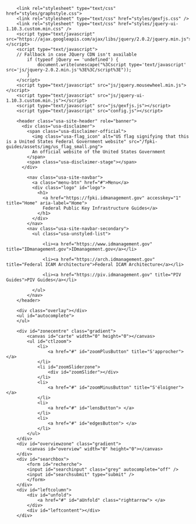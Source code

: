         <link rel="stylesheet" type="text/css" href="styles/graphstyle.css">
        <link rel="stylesheet" type="text/css" href="styles/gexfjs.css" />
        <link rel="stylesheet" type="text/css" href="styles/jquery-ui-1.10.3.custom.min.css" />
        <script type="text/javascript" src="https://ajax.googleapis.com/ajax/libs/jquery/2.0.2/jquery.min.js"></script>
        <script type="text/javascript">
        // Fallback in case JQuery CDN isn't available
            if (typeof jQuery == 'undefined') {
                document.write(unescape("%3Cscript type='text/javascript' src='js/jquery-2.0.2.min.js'%3E%3C/script%3E"));
            }
        </script>
        <script type="text/javascript" src="js/jquery.mousewheel.min.js"></script>
        <script type="text/javascript" src="js/jquery-ui-1.10.3.custom.min.js"></script>
        <script type="text/javascript" src="js/gexfjs.js"></script>
        <script type="text/javascript" src="config.js"></script>		
            
        <header class="usa-site-header" role="banner">
          <div class="usa-disclaimer">
            <span class="usa-disclaimer-official">
              <img class="usa-flag_icon" alt="US flag signifying that this is a United States Federal Government website" src="/fpki-guides/assets/img/us_flag_small.png">
              An official website of the United States Government
            </span>
            <span class="usa-disclaimer-stage"></span>
          </div>
          
            <nav class="usa-site-navbar">
              <a class="menu-btn" href="#">Menu</a>
              <div class="logo" id="logo">
                <h1>
                  <a href="https://fpki.idmanagement.gov" accesskey="1" title="Home" aria-label="Home">
                  Federal Public Key Infrastructure Guides</a>
                </h1>
              </div>		      
            </nav>
            <nav class="usa-site-navbar-secondary">
              <ul class="usa-unstyled-list">
                
                  <li><a href="https://www.idmanagement.gov" title="IDmanagement.gov">IDmanagement.gov</a></li>
                
                  <li><a href="https://arch.idmanagement.gov" title="Federal ICAM Architecture">Federal ICAM Architecture</a></li>
                
                  <li><a href="https://piv.idmanagement.gov" title="PIV Guides">PIV Guides</a></li>
                  
              </ul>
            </nav> 
        </header>
        
        <div class="overlay"></div>
        <ul id="autocomplete">
        </ul>
        
        <div id="zonecentre" class="gradient">
            <canvas id="carte" width="0" height="0"></canvas>
            <ul id="ctlzoom">
                <li>
                    <a href="#" id="zoomPlusButton" title="S'approcher"> </a>
                </li>
                <li id="zoomSliderzone">
                    <div id="zoomSlider"></div>
                </li>
                <li>
                    <a href="#" id="zoomMinusButton" title="S'éloigner"> </a>
                </li>
                <li>
                    <a href="#" id="lensButton"> </a>
                </li>
                <li>
                    <a href="#" id="edgesButton"> </a>
                </li>
            </ul>
        </div>
        <div id="overviewzone" class="gradient">
            <canvas id="overview" width="0" height="0"></canvas>
        </div>
        <div id="searchbox">			
            <form id="recherche">
            <input id="searchinput" class="grey" autocomplete="off" />
            <input id="searchsubmit" type="submit" />
            </form>
        </div>
        <div id="leftcolumn">
            <div id="unfold">
                <a href="#" id="aUnfold" class="rightarrow"> </a>
            </div>
            <div id="leftcontent"></div>
        </div>
